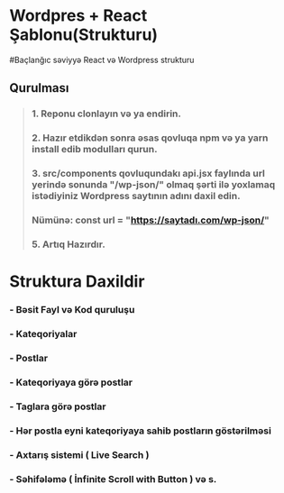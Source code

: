 # Wordpres + React Şablonu(Strukturu)
#Baçlanğıc səviyyə React və Wordpress strukturu

## Qurulması

> ### 1. Reponu clonlayın və ya endirin.
> ### 2. Hazır etdikdən sonra əsas qovluqa npm və ya yarn install edib modulları qurun.
> ### 3. src/components qovluqundakı api.jsx faylında url yerində sonunda "/wp-json/" olmaq şərti ilə yoxlamaq istədiyiniz Wordpress saytının adını daxil edin.
> ### Nümünə: const url = "https://saytadı.com/wp-json/"
> ### 5. Artıq Hazırdır.

# Struktura Daxildir

### - Bəsit Fayl və Kod quruluşu
### - Kateqoriyalar
### - Postlar
### - Kateqoriyaya görə postlar
### - Taglara görə postlar
### - Hər postla eyni kateqoriyaya sahib postların göstərilməsi
### - Axtarış sistemi ( Live Search )
### - Səhifələmə ( İnfinite Scroll with Button ) və s.

